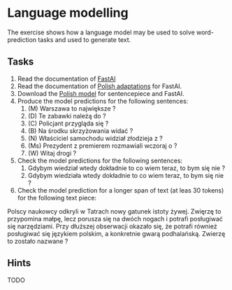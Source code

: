 # Language modelling

The exercise shows how a language model may be used to solve word-prediction tasks and used to generate text.


## Tasks

1. Read the documentation of [FastAI](https://github.com/fastai/fastai)
1. Read the documentation of [Polish adaptations](https://github.com/n-waves/poleval2018) for FastAI.
1. Download the [Polish model](https://go.n-waves.com/poleval2018-modelv1) for sentencepiece and FastAI. 
1. Produce the model predictions for the following sentences:
   1. (M) Warszawa to największe ? 
   1. (D) Te zabawki należą do ?
   1. (C) Policjant przygląda się ?
   1. (B) Na środku skrzyżowania widać ?
   1. (N) Właściciel samochodu widział złodzieja z ?
   1. (Ms) Prezydent z premierem rozmawiali wczoraj o ?
   1. (W) Witaj drogi ?
1. Check the model predictions for the following sentences:
   1. Gdybym wiedział wtedy dokładnie to co wiem teraz, to bym się nie ?
   1. Gdybym wiedziała wtedy dokładnie to co wiem teraz, to bym się nie ?
1. Check the model prediction for a longer span of text (at leas 30 tokens) for the following text piece:


Polscy naukowcy odkryli w Tatrach nowy gatunek istoty żywej. Zwięrzę to przypomina małpę, lecz porusza się na dwóch
nogach i potrafi posługiwać się narzędziami. Przy dłuższej obserwacji okazało się, że potrafi również posługiwać się
językiem polskim, a konkretnie gwarą podhalańską. Zwierzę to zostało nazwane ?


## Hints

TODO
